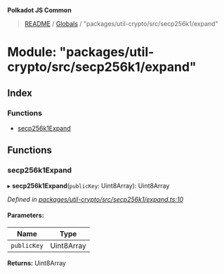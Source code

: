 **Polkadot JS Common**

> [README](../README.md) / [Globals](../globals.md) / "packages/util-crypto/src/secp256k1/expand"

# Module: "packages/util-crypto/src/secp256k1/expand"

## Index

### Functions

* [secp256k1Expand](_packages_util_crypto_src_secp256k1_expand_.md#secp256k1expand)

## Functions

### secp256k1Expand

▸ **secp256k1Expand**(`publicKey`: Uint8Array): Uint8Array

*Defined in [packages/util-crypto/src/secp256k1/expand.ts:10](https://github.com/polkadot-js/common/blob/c366e637/packages/util-crypto/src/secp256k1/expand.ts#L10)*

#### Parameters:

Name | Type |
------ | ------ |
`publicKey` | Uint8Array |

**Returns:** Uint8Array
